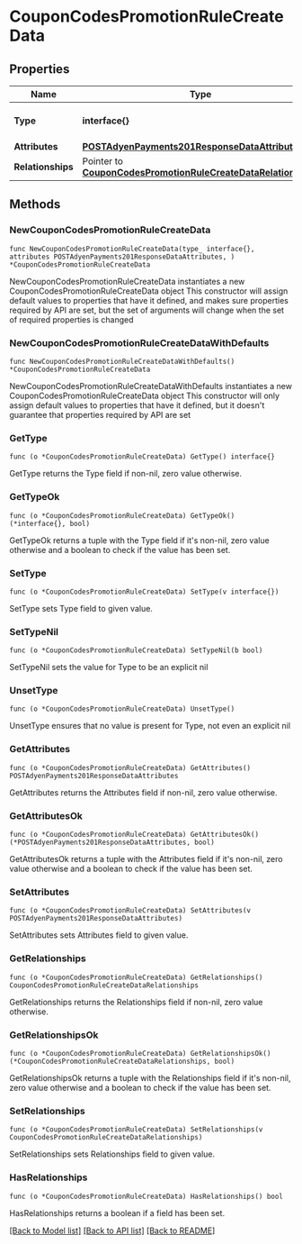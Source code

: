 # CouponCodesPromotionRuleCreateData

## Properties

Name | Type | Description | Notes
------------ | ------------- | ------------- | -------------
**Type** | **interface{}** | The resource&#39;s type | 
**Attributes** | [**POSTAdyenPayments201ResponseDataAttributes**](POSTAdyenPayments201ResponseDataAttributes.md) |  | 
**Relationships** | Pointer to [**CouponCodesPromotionRuleCreateDataRelationships**](CouponCodesPromotionRuleCreateDataRelationships.md) |  | [optional] 

## Methods

### NewCouponCodesPromotionRuleCreateData

`func NewCouponCodesPromotionRuleCreateData(type_ interface{}, attributes POSTAdyenPayments201ResponseDataAttributes, ) *CouponCodesPromotionRuleCreateData`

NewCouponCodesPromotionRuleCreateData instantiates a new CouponCodesPromotionRuleCreateData object
This constructor will assign default values to properties that have it defined,
and makes sure properties required by API are set, but the set of arguments
will change when the set of required properties is changed

### NewCouponCodesPromotionRuleCreateDataWithDefaults

`func NewCouponCodesPromotionRuleCreateDataWithDefaults() *CouponCodesPromotionRuleCreateData`

NewCouponCodesPromotionRuleCreateDataWithDefaults instantiates a new CouponCodesPromotionRuleCreateData object
This constructor will only assign default values to properties that have it defined,
but it doesn't guarantee that properties required by API are set

### GetType

`func (o *CouponCodesPromotionRuleCreateData) GetType() interface{}`

GetType returns the Type field if non-nil, zero value otherwise.

### GetTypeOk

`func (o *CouponCodesPromotionRuleCreateData) GetTypeOk() (*interface{}, bool)`

GetTypeOk returns a tuple with the Type field if it's non-nil, zero value otherwise
and a boolean to check if the value has been set.

### SetType

`func (o *CouponCodesPromotionRuleCreateData) SetType(v interface{})`

SetType sets Type field to given value.


### SetTypeNil

`func (o *CouponCodesPromotionRuleCreateData) SetTypeNil(b bool)`

 SetTypeNil sets the value for Type to be an explicit nil

### UnsetType
`func (o *CouponCodesPromotionRuleCreateData) UnsetType()`

UnsetType ensures that no value is present for Type, not even an explicit nil
### GetAttributes

`func (o *CouponCodesPromotionRuleCreateData) GetAttributes() POSTAdyenPayments201ResponseDataAttributes`

GetAttributes returns the Attributes field if non-nil, zero value otherwise.

### GetAttributesOk

`func (o *CouponCodesPromotionRuleCreateData) GetAttributesOk() (*POSTAdyenPayments201ResponseDataAttributes, bool)`

GetAttributesOk returns a tuple with the Attributes field if it's non-nil, zero value otherwise
and a boolean to check if the value has been set.

### SetAttributes

`func (o *CouponCodesPromotionRuleCreateData) SetAttributes(v POSTAdyenPayments201ResponseDataAttributes)`

SetAttributes sets Attributes field to given value.


### GetRelationships

`func (o *CouponCodesPromotionRuleCreateData) GetRelationships() CouponCodesPromotionRuleCreateDataRelationships`

GetRelationships returns the Relationships field if non-nil, zero value otherwise.

### GetRelationshipsOk

`func (o *CouponCodesPromotionRuleCreateData) GetRelationshipsOk() (*CouponCodesPromotionRuleCreateDataRelationships, bool)`

GetRelationshipsOk returns a tuple with the Relationships field if it's non-nil, zero value otherwise
and a boolean to check if the value has been set.

### SetRelationships

`func (o *CouponCodesPromotionRuleCreateData) SetRelationships(v CouponCodesPromotionRuleCreateDataRelationships)`

SetRelationships sets Relationships field to given value.

### HasRelationships

`func (o *CouponCodesPromotionRuleCreateData) HasRelationships() bool`

HasRelationships returns a boolean if a field has been set.


[[Back to Model list]](../README.md#documentation-for-models) [[Back to API list]](../README.md#documentation-for-api-endpoints) [[Back to README]](../README.md)



